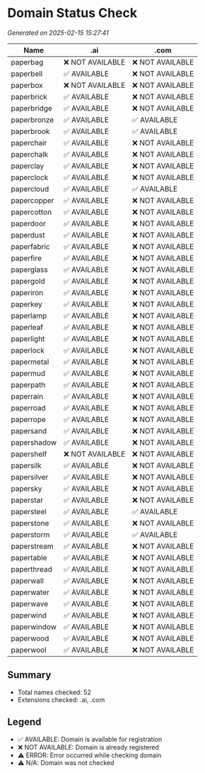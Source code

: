 # Domain Status Check

*Generated on 2025-02-15 15:27:41*

| Name | .ai | .com |
|---|---|---|
| paperbag | ❌ NOT AVAILABLE | ❌ NOT AVAILABLE |
| paperbell | ✅ AVAILABLE | ❌ NOT AVAILABLE |
| paperbox | ❌ NOT AVAILABLE | ❌ NOT AVAILABLE |
| paperbrick | ✅ AVAILABLE | ❌ NOT AVAILABLE |
| paperbridge | ✅ AVAILABLE | ❌ NOT AVAILABLE |
| paperbronze | ✅ AVAILABLE | ✅ AVAILABLE |
| paperbrook | ✅ AVAILABLE | ✅ AVAILABLE |
| paperchair | ✅ AVAILABLE | ❌ NOT AVAILABLE |
| paperchalk | ✅ AVAILABLE | ❌ NOT AVAILABLE |
| paperclay | ✅ AVAILABLE | ❌ NOT AVAILABLE |
| paperclock | ✅ AVAILABLE | ❌ NOT AVAILABLE |
| papercloud | ✅ AVAILABLE | ✅ AVAILABLE |
| papercopper | ✅ AVAILABLE | ❌ NOT AVAILABLE |
| papercotton | ✅ AVAILABLE | ❌ NOT AVAILABLE |
| paperdoor | ✅ AVAILABLE | ❌ NOT AVAILABLE |
| paperdust | ✅ AVAILABLE | ❌ NOT AVAILABLE |
| paperfabric | ✅ AVAILABLE | ❌ NOT AVAILABLE |
| paperfire | ✅ AVAILABLE | ❌ NOT AVAILABLE |
| paperglass | ✅ AVAILABLE | ❌ NOT AVAILABLE |
| papergold | ✅ AVAILABLE | ❌ NOT AVAILABLE |
| paperiron | ✅ AVAILABLE | ❌ NOT AVAILABLE |
| paperkey | ✅ AVAILABLE | ❌ NOT AVAILABLE |
| paperlamp | ✅ AVAILABLE | ❌ NOT AVAILABLE |
| paperleaf | ✅ AVAILABLE | ❌ NOT AVAILABLE |
| paperlight | ✅ AVAILABLE | ❌ NOT AVAILABLE |
| paperlock | ✅ AVAILABLE | ❌ NOT AVAILABLE |
| papermetal | ✅ AVAILABLE | ❌ NOT AVAILABLE |
| papermud | ✅ AVAILABLE | ❌ NOT AVAILABLE |
| paperpath | ✅ AVAILABLE | ❌ NOT AVAILABLE |
| paperrain | ✅ AVAILABLE | ❌ NOT AVAILABLE |
| paperroad | ✅ AVAILABLE | ❌ NOT AVAILABLE |
| paperrope | ✅ AVAILABLE | ❌ NOT AVAILABLE |
| papersand | ✅ AVAILABLE | ❌ NOT AVAILABLE |
| papershadow | ✅ AVAILABLE | ❌ NOT AVAILABLE |
| papershelf | ❌ NOT AVAILABLE | ❌ NOT AVAILABLE |
| papersilk | ✅ AVAILABLE | ❌ NOT AVAILABLE |
| papersilver | ✅ AVAILABLE | ❌ NOT AVAILABLE |
| papersky | ✅ AVAILABLE | ❌ NOT AVAILABLE |
| paperstar | ✅ AVAILABLE | ❌ NOT AVAILABLE |
| papersteel | ✅ AVAILABLE | ✅ AVAILABLE |
| paperstone | ✅ AVAILABLE | ❌ NOT AVAILABLE |
| paperstorm | ✅ AVAILABLE | ✅ AVAILABLE |
| paperstream | ✅ AVAILABLE | ❌ NOT AVAILABLE |
| papertable | ✅ AVAILABLE | ❌ NOT AVAILABLE |
| paperthread | ✅ AVAILABLE | ❌ NOT AVAILABLE |
| paperwall | ✅ AVAILABLE | ❌ NOT AVAILABLE |
| paperwater | ✅ AVAILABLE | ❌ NOT AVAILABLE |
| paperwave | ✅ AVAILABLE | ❌ NOT AVAILABLE |
| paperwind | ✅ AVAILABLE | ❌ NOT AVAILABLE |
| paperwindow | ✅ AVAILABLE | ❌ NOT AVAILABLE |
| paperwood | ✅ AVAILABLE | ❌ NOT AVAILABLE |
| paperwool | ✅ AVAILABLE | ❌ NOT AVAILABLE |

## Summary

- Total names checked: 52
- Extensions checked: .ai, .com

## Legend

- ✅ AVAILABLE: Domain is available for registration
- ❌ NOT AVAILABLE: Domain is already registered
- ⚠️ ERROR: Error occurred while checking domain
- ⚠️ N/A: Domain was not checked
